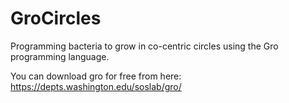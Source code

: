 GroCircles
==========

Programming bacteria to grow in co-centric circles using the Gro programming language.

You can download gro for free from here: https://depts.washington.edu/soslab/gro/
